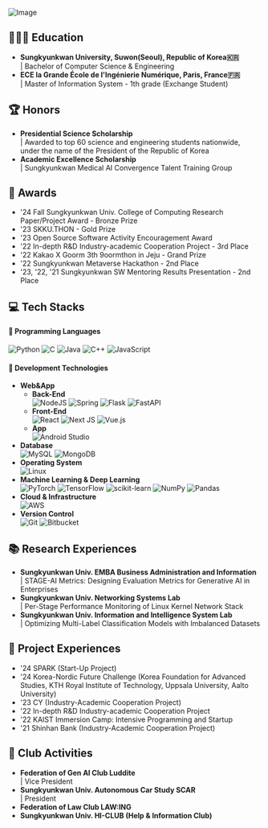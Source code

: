 ![Image](https://github.com/user-attachments/assets/1840c97b-c4d0-4a86-96fd-4b7521cf025e)

## 👩🏻‍🎓 Education
- **Sungkyunkwan University, Suwon(Seoul), Republic of Korea🇰🇷** <br/>
| Bachelor of Computer Science & Engineering
- **ECE la Grande École de l'Ingénierie Numérique, Paris, France🇫🇷** <br/>
| Master of Information System - 1th grade (Exchange Student)


## 🏆 Honors
- **Presidential Science Scholarship** <br/>
| Awarded to top 60 science and engineering students nationwide, under the name of the President of the Republic of Korea
- **Academic Excellence Scholarship** <br/>
| Sungkyunkwan Medical AI Convergence Talent Training Group 

## 🏅 Awards
- '24 Fall Sungkyunkwan Univ. College of Computing Research Paper/Project Award - Bronze Prize
- '23 SKKU.THON - Gold Prize
- '23 Open Source Software Activity Encouragement Award
- '22 In-depth R&D Industry-academic Cooperation Project - 3rd Place
- '22 Kakao X Goorm 3th 9oormthon in Jeju - Grand Prize
- '22 Sungkyunkwan Metaverse Hackathon - 2nd Place
- '23, '22, '21 Sungkyunkwan SW Mentoring Results Presentation - 2nd Place

## 💻 Tech Stacks
#### 📌 Programming Languages
 ![Python](https://img.shields.io/badge/python-3670A0?style=for-the-badge&logo=python&logoColor=ffdd54) ![C](https://img.shields.io/badge/c-%2300599C.svg?style=for-the-badge&logo=c&logoColor=white) ![Java](https://img.shields.io/badge/java-%23ED8B00.svg?style=for-the-badge&logo=openjdk&logoColor=white) ![C++](https://img.shields.io/badge/c++-%2300599C.svg?style=for-the-badge&logo=c%2B%2B&logoColor=white) ![JavaScript](https://img.shields.io/badge/javascript-%23323330.svg?style=for-the-badge&logo=javascript&logoColor=%23F7DF1E)
#### 📌 Development Technologies
- **Web&App** <br/>
    - **Back-End** <br/>
     ![NodeJS](https://img.shields.io/badge/node.js-6DA55F?style=for-the-badge&logo=node.js&logoColor=white) ![Spring](https://img.shields.io/badge/spring-%236DB33F.svg?style=for-the-badge&logo=spring&logoColor=white) ![Flask](https://img.shields.io/badge/flask-%23000.svg?style=for-the-badge&logo=flask&logoColor=white) ![FastAPI](https://img.shields.io/badge/FastAPI-005571?style=for-the-badge&logo=fastapi) <br/>
    - **Front-End** <br/>
     ![React](https://img.shields.io/badge/react-%2320232a.svg?style=for-the-badge&logo=react&logoColor=%2361DAFB) ![Next JS](https://img.shields.io/badge/Next-black?style=for-the-badge&logo=next.js&logoColor=white) ![Vue.js](https://img.shields.io/badge/vuejs-%2335495e.svg?style=for-the-badge&logo=vuedotjs&logoColor=%234FC08D) <br/>
    - **App** <br/>
     ![Android Studio](https://img.shields.io/badge/android%20studio-346ac1?style=for-the-badge&logo=android%20studio&logoColor=white)
- **Database** <br/>
 ![MySQL](https://img.shields.io/badge/mysql-4479A1.svg?style=for-the-badge&logo=mysql&logoColor=white) ![MongoDB](https://img.shields.io/badge/MongoDB-%234ea94b.svg?style=for-the-badge&logo=mongodb&logoColor=white)
- **Operating System** <br/>
 ![Linux](https://img.shields.io/badge/Linux-FCC624?style=for-the-badge&logo=linux&logoColor=black)
- **Machine Learning & Deep Learning** <br/>
 ![PyTorch](https://img.shields.io/badge/PyTorch-%23EE4C2C.svg?style=for-the-badge&logo=PyTorch&logoColor=white) ![TensorFlow](https://img.shields.io/badge/TensorFlow-%23FF6F00.svg?style=for-the-badge&logo=TensorFlow&logoColor=white) ![scikit-learn](https://img.shields.io/badge/scikit--learn-%23F7931E.svg?style=for-the-badge&logo=scikit-learn&logoColor=white) ![NumPy](https://img.shields.io/badge/numpy-%23013243.svg?style=for-the-badge&logo=numpy&logoColor=white) ![Pandas](https://img.shields.io/badge/pandas-%23150458.svg?style=for-the-badge&logo=pandas&logoColor=white)
- **Cloud & Infrastructure** <br/>
 ![AWS](https://img.shields.io/badge/AWS-%23FF9900.svg?style=for-the-badge&logo=amazon-aws&logoColor=white)
- **Version Control** <br/>
 ![Git](https://img.shields.io/badge/git-%23F05033.svg?style=for-the-badge&logo=git&logoColor=white) ![Bitbucket](https://img.shields.io/badge/bitbucket-%230047B3.svg?style=for-the-badge&logo=bitbucket&logoColor=white)

## 📚 Research Experiences
- **Sungkyunkwan Univ. EMBA Business Administration and Information** <br/>
| STAGE-AI Metrics: Designing Evaluation Metrics for Generative AI in Enterprises
- **Sungkyunkwan Univ. Networking Systems Lab** <br/>
| Per-Stage Performance Monitoring of Linux Kernel Network Stack
- **Sungkyunkwan Univ. Information and Intelligence System Lab** <br/>
| Optimizing Multi-Label Classification Models with Imbalanced Datasets

## 🧳 Project Experiences
- '24 SPARK (Start-Up Project)
- '24 Korea-Nordic Future Challenge (Korea Foundation for Advanced Studies, KTH Royal Institute of Technology, Uppsala University, Aalto University)
- '23 CY (Industry-Academic Cooperation Project)
- '22 In-depth R&D Industry-academic Cooperation Project
- '22 KAIST Immersion Camp: Intensive Programming and Startup
- '21 Shinhan Bank (Industry-Academic Cooperation Project)

## 👥 Club Activities
- **Federation of Gen AI Club Luddite** <br/>
| Vice President
- **Sungkyunkwan Univ. Autonomous Car Study SCAR** <br/>
| President
- **Federation of Law Club LAW:ING**
- **Sungkyunkwan Univ. HI-CLUB (Help & Information Club)**
